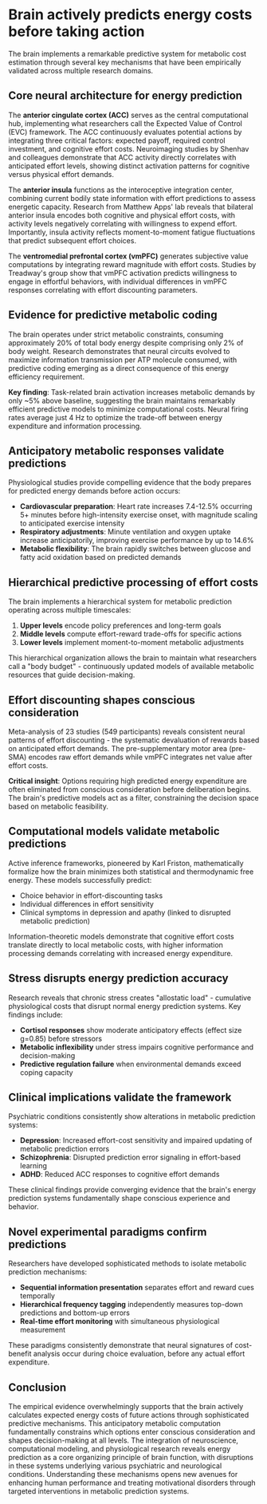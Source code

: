 # Brain actively predicts energy costs before taking action

The brain implements a remarkable predictive system for metabolic cost estimation through several key mechanisms that have been empirically validated across multiple research domains.

## Core neural architecture for energy prediction

The **anterior cingulate cortex (ACC)** serves as the central computational hub, implementing what researchers call the Expected Value of Control (EVC) framework. The ACC continuously evaluates potential actions by integrating three critical factors: expected payoff, required control investment, and cognitive effort costs. Neuroimaging studies by Shenhav and colleagues demonstrate that ACC activity directly correlates with anticipated effort levels, showing distinct activation patterns for cognitive versus physical effort demands.

The **anterior insula** functions as the interoceptive integration center, combining current bodily state information with effort predictions to assess energetic capacity. Research from Matthew Apps' lab reveals that bilateral anterior insula encodes both cognitive and physical effort costs, with activity levels negatively correlating with willingness to expend effort. Importantly, insula activity reflects moment-to-moment fatigue fluctuations that predict subsequent effort choices.

The **ventromedial prefrontal cortex (vmPFC)** generates subjective value computations by integrating reward magnitude with effort costs. Studies by Treadway's group show that vmPFC activation predicts willingness to engage in effortful behaviors, with individual differences in vmPFC responses correlating with effort discounting parameters.

## Evidence for predictive metabolic coding

The brain operates under strict metabolic constraints, consuming approximately 20% of total body energy despite comprising only 2% of body weight. Research demonstrates that neural circuits evolved to maximize information transmission per ATP molecule consumed, with predictive coding emerging as a direct consequence of this energy efficiency requirement.

**Key finding**: Task-related brain activation increases metabolic demands by only ~5% above baseline, suggesting the brain maintains remarkably efficient predictive models to minimize computational costs. Neural firing rates average just 4 Hz to optimize the trade-off between energy expenditure and information processing.

## Anticipatory metabolic responses validate predictions

Physiological studies provide compelling evidence that the body prepares for predicted energy demands before action occurs:

- **Cardiovascular preparation**: Heart rate increases 7.4-12.5% occurring 5+ minutes before high-intensity exercise onset, with magnitude scaling to anticipated exercise intensity
- **Respiratory adjustments**: Minute ventilation and oxygen uptake increase anticipatorily, improving exercise performance by up to 14.6%
- **Metabolic flexibility**: The brain rapidly switches between glucose and fatty acid oxidation based on predicted demands

## Hierarchical predictive processing of effort costs

The brain implements a hierarchical system for metabolic prediction operating across multiple timescales:

1. **Upper levels** encode policy preferences and long-term goals
2. **Middle levels** compute effort-reward trade-offs for specific actions  
3. **Lower levels** implement moment-to-moment metabolic adjustments

This hierarchical organization allows the brain to maintain what researchers call a "body budget" - continuously updated models of available metabolic resources that guide decision-making.

## Effort discounting shapes conscious consideration

Meta-analysis of 23 studies (549 participants) reveals consistent neural patterns of effort discounting - the systematic devaluation of rewards based on anticipated effort demands. The pre-supplementary motor area (pre-SMA) encodes raw effort demands while vmPFC integrates net value after effort costs.

**Critical insight**: Options requiring high predicted energy expenditure are often eliminated from conscious consideration before deliberation begins. The brain's predictive models act as a filter, constraining the decision space based on metabolic feasibility.

## Computational models validate metabolic predictions

Active inference frameworks, pioneered by Karl Friston, mathematically formalize how the brain minimizes both statistical and thermodynamic free energy. These models successfully predict:

- Choice behavior in effort-discounting tasks
- Individual differences in effort sensitivity
- Clinical symptoms in depression and apathy (linked to disrupted metabolic prediction)

Information-theoretic models demonstrate that cognitive effort costs translate directly to local metabolic costs, with higher information processing demands correlating with increased energy expenditure.

## Stress disrupts energy prediction accuracy

Research reveals that chronic stress creates "allostatic load" - cumulative physiological costs that disrupt normal energy prediction systems. Key findings include:

- **Cortisol responses** show moderate anticipatory effects (effect size g=0.85) before stressors
- **Metabolic inflexibility** under stress impairs cognitive performance and decision-making
- **Predictive regulation failure** when environmental demands exceed coping capacity

## Clinical implications validate the framework

Psychiatric conditions consistently show alterations in metabolic prediction systems:

- **Depression**: Increased effort-cost sensitivity and impaired updating of metabolic prediction errors
- **Schizophrenia**: Disrupted prediction error signaling in effort-based learning
- **ADHD**: Reduced ACC responses to cognitive effort demands

These clinical findings provide converging evidence that the brain's energy prediction systems fundamentally shape conscious experience and behavior.

## Novel experimental paradigms confirm predictions

Researchers have developed sophisticated methods to isolate metabolic prediction mechanisms:

- **Sequential information presentation** separates effort and reward cues temporally
- **Hierarchical frequency tagging** independently measures top-down predictions and bottom-up errors
- **Real-time effort monitoring** with simultaneous physiological measurement

These paradigms consistently demonstrate that neural signatures of cost-benefit analysis occur during choice evaluation, before any actual effort expenditure.

## Conclusion

The empirical evidence overwhelmingly supports that the brain actively calculates expected energy costs of future actions through sophisticated predictive mechanisms. This anticipatory metabolic computation fundamentally constrains which options enter conscious consideration and shapes decision-making at all levels. The integration of neuroscience, computational modeling, and physiological research reveals energy prediction as a core organizing principle of brain function, with disruptions in these systems underlying various psychiatric and neurological conditions. Understanding these mechanisms opens new avenues for enhancing human performance and treating motivational disorders through targeted interventions in metabolic prediction systems.